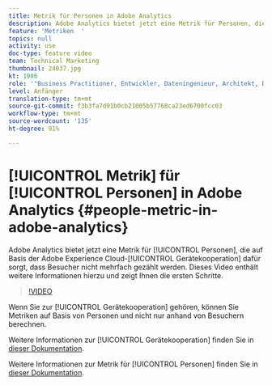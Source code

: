 ```yaml
---
title: Metrik für Personen in Adobe Analytics
description: Adobe Analytics bietet jetzt eine Metrik für Personen, die auf Basis der Adobe Experience Cloud-Gerätekooperation dafür sorgt, dass Besucher nicht mehrfach gezählt werden. Dieses Video enthält weitere Informationen hierzu und zeigt Ihnen die ersten Schritte.
feature: 'Metriken  '
topics: null
activity: use
doc-type: feature video
team: Technical Marketing
thumbnail: 24037.jpg
kt: 1986
role: '"Business Practitioner, Entwickler, Dateningenieur, Architekt, Data Architect, Administrator, Leader"'
level: Anfänger
translation-type: tm+mt
source-git-commit: f3b3fa7d91b0cb21005b57768ca23ed6700fcc03
workflow-type: tm+mt
source-wordcount: '135'
ht-degree: 91%

---
```



# [!UICONTROL Metrik] für [!UICONTROL Personen] in Adobe Analytics {#people-metric-in-adobe-analytics}

Adobe Analytics bietet jetzt eine Metrik für [!UICONTROL Personen], die auf Basis der Adobe Experience Cloud-[!UICONTROL Gerätekooperation] dafür sorgt, dass Besucher nicht mehrfach gezählt werden. Dieses Video enthält weitere Informationen hierzu und zeigt Ihnen die ersten Schritte.

>[!VIDEO](https://video.tv.adobe.com/v/24037/?quality=12)

Wenn Sie zur [!UICONTROL Gerätekooperation] gehören, können Sie Metriken auf Basis von Personen und nicht nur anhand von Besuchern berechnen.

Weitere Informationen zur [!UICONTROL Gerätekooperation] finden Sie in [dieser Dokumentation](https://marketing.adobe.com/resources/help/de_DE/mcdc/).

Weitere Informationen zur Metrik für [!UICONTROL Personen] finden Sie in [dieser Dokumentation](https://marketing.adobe.com/resources/help/de_DE/mcdc/mcdc-people.html).
